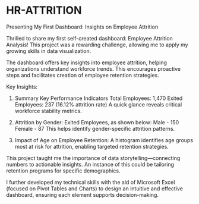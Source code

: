 # HR-ATTRITION
Presenting My First Dashboard: Insights on Employee Attrition

Thrilled to share my first self-created dashboard: Employee Attrition Analysis! This project was a rewarding challenge, allowing me to apply my growing skills in data visualization.

The dashboard offers key insights into employee attrition, helping organizations understand workforce trends. This encourages proactive steps and facilitates creation of employee retention strategies.

Key Insights:

1. Summary Key Performance Indicators
Total Employees: 1,470
Exited Employees: 237 (16.12% attrition rate)
A quick glance reveals critical workforce stability metrics.

2. Attrition by Gender:
Exited Employees, as shown below:
Male - 150
Female - 87
This helps identify gender-specific attrition patterns.

3. Impact of Age on Employee Retention:
A histogram identifies age groups most at risk for attrition, enabling targeted retention strategies.

This project taught me the importance of data storytelling—connecting numbers to actionable insights. An instance of this could be tailoring retention programs for specific demographics.

I further developed my technical skills with the aid of Microsoft Excel (focused on Pivot Tables and Charts) to design an intuitive and effective dashboard, ensuring each element supports decision-making.
